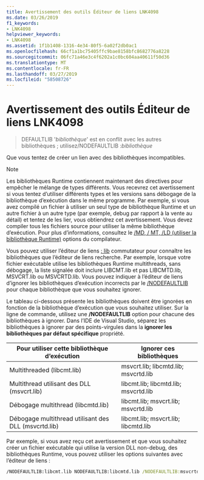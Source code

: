 ```yaml
---
title: Avertissement des outils Éditeur de liens LNK4098
ms.date: 03/26/2019
f1_keywords:
- LNK4098
helpviewer_keywords:
- LNK4098
ms.assetid: 1f1b1408-1316-4e34-80f5-6a02f2db0ac1
ms.openlocfilehash: 66cf1a1bc75405ffc9bae8158bfc8682776a8228
ms.sourcegitcommit: 06fc71a46e3c4f6202a1c0bc604aa40611f50d36
ms.translationtype: MT
ms.contentlocale: fr-FR
ms.lasthandoff: 03/27/2019
ms.locfileid: "58508726"
---
```

# <a name="linker-tools-warning-lnk4098"></a>Avertissement des outils Éditeur de liens LNK4098

> DEFAULTLIB '*bibliothèque*' est en conflit avec les autres bibliothèques ; utilisez/NODEFAULTLIB :*bibliothèque*

Que vous tentez de créer un lien avec des bibliothèques incompatibles.

> [!NOTE]
> Les bibliothèques Runtime contiennent maintenant des directives pour empêcher le mélange de types différents. Vous recevrez cet avertissement si vous tentez d’utiliser différents types et les versions sans débogage de la bibliothèque d’exécution dans le même programme. Par exemple, si vous avez compilé un fichier à utiliser un seul type de bibliothèque Runtime et un autre fichier à un autre type (par exemple, debug par rapport à la vente au détail) et tentez de les lier, vous obtiendrez cet avertissement. Vous devez compiler tous les fichiers source pour utiliser la même bibliothèque d’exécution. Pour plus d’informations, consultez le [/MD, / MT, /LD (utiliser la bibliothèque Runtime)](../../build/reference/md-mt-ld-use-run-time-library.md) options du compilateur.

Vous pouvez utiliser l’éditeur de liens [: lib](../../build/reference/verbose-print-progress-messages.md) commutateur pour connaître les bibliothèques que l’éditeur de liens recherche. Par exemple, lorsque votre fichier exécutable utilise les bibliothèques Runtime multithreads, sans débogage, la liste signalée doit inclure LIBCMT.lib et pas LIBCMTD.lib, MSVCRT.lib ou MSVCRTD.lib. Vous pouvez indiquer à l’éditeur de liens d’ignorer les bibliothèques d’exécution incorrects par le [/NODEFAULTLIB](../../build/reference/nodefaultlib-ignore-libraries.md) pour chaque bibliothèque que vous souhaitez ignorer.

Le tableau ci-dessous présente les bibliothèques doivent être ignorées en fonction de la bibliothèque d’exécution que vous souhaitez utiliser. Sur la ligne de commande, utilisez une **/NODEFAULTLIB** option pour chacune des bibliothèques à ignorer. Dans l’IDE de Visual Studio, séparez les bibliothèques à ignorer par des points-virgules dans la **ignorer les bibliothèques par défaut spécifique** propriété.

| Pour utiliser cette bibliothèque d’exécution | Ignorer ces bibliothèques |
|-----------------------------------|----------------------------|
| Multithreaded (libcmt.lib) | msvcrt.lib; libcmtd.lib; msvcrtd.lib |
| Multithread utilisant des DLL (msvcrt.lib) | libcmt.lib; libcmtd.lib; msvcrtd.lib |
| Débogage multithread (libcmtd.lib) | libcmt.lib; msvcrt.lib; msvcrtd.lib |
| Débogage multithread utilisant des DLL (msvcrtd.lib) | libcmt.lib; msvcrt.lib; libcmtd.lib |

Par exemple, si vous avez reçu cet avertissement et que vous souhaitez créer un fichier exécutable qui utilise la version DLL non-debug, des bibliothèques Runtime, vous pouvez utiliser les options suivantes avec l’éditeur de liens :

```cmd
/NODEFAULTLIB:libcmt.lib NODEFAULTLIB:libcmtd.lib /NODEFAULTLIB:msvcrtd.lib
```